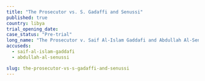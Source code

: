 ```yaml
---
title: "The Prosecutor vs. S. Gadaffi and Senussi"
published: true
country: libya
trial_opening_date:
case_status: "Pre-trial"
long_name: "The Prosecutor v. Saif Al-Islam Gaddafi and Abdullah Al-Senussi"
accuseds:
  - saif-al-islam-gaddafi
  - abdullah-al-senussi

slug: the-prosecutor-vs-s-gadaffi-and-senussi
---
```


